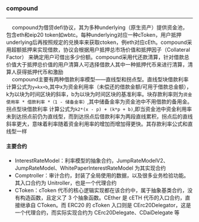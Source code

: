### compound
---
&nbsp;&nbsp;&nbsp;&nbsp;compound为借贷defi协议，其为多种underlying（原生资产）提供资金池，包含eth和eip20 token如wbtc。每种underlying对应一种cToken，用户抵押
underlying后再按照规定的兑换率来获取ctoken，例eth对应cEth。compound采用超额抵押来实现借款，协议会根据用户抵押总市场价值和抵押因子（Collateral Factor）
来确定用户可借出多少份额。compound采用代还款清算，针对借款总价值大于抵押总价值的用户清算人可选择借款人其中一种抵押代币来进行清算，清算人获得抵押代币和激励    
&nbsp;&nbsp;&nbsp;&nbsp;compound主要有两种借款利率模型——直线型和拐点型。直线型块借款利率计算公式为`y=kx+b`,其中x为资金利用率（未偿还的借款金额/可用于借款总金额），k为以块为时间区块的斜率，b为以块为时间区块的基准利率。块存款利率则为`资金使用率 * 借款利率 *（1 - 储备金率）`,其中储备金率为资金池中不用借款的备用金。拐点型块借款利率
计算公式为`k2*(x - p) + (k*p + b)`,即当资金池中资金利用率未到达拐点前仍为直线型，而到达拐点后借款利率为两段直线累积，拐点后的直线斜率更大，意味着利率随着资金利用率的增加而增加得更快。其存款利率公式和直线型一样
#### 主要合约
 - InterestRateModel：利率模型的抽象合约，JumpRateModelV2、JumpRateModel、WhitePaperInterestRateModel 为其实现合约
 - Comptroller：审计合约，封装了全局使用的数据，以及很多业务检验功能。其入口合约为 Unitroller，也是一个代理合约
 - CToken：cToken 代币的核心逻辑实现都在该合约中，属于抽象基类合约，没有构造函数，且定义了 3 个抽象函数。CEther 是 cETH 代币的入口合约，直接继承自 CToken。而 ERC20 的 cToken 入口则是 CErc20Delegator，这是一个代理合约，而实际实现合约为 CErc20Delegate、CDaiDelegate 等
